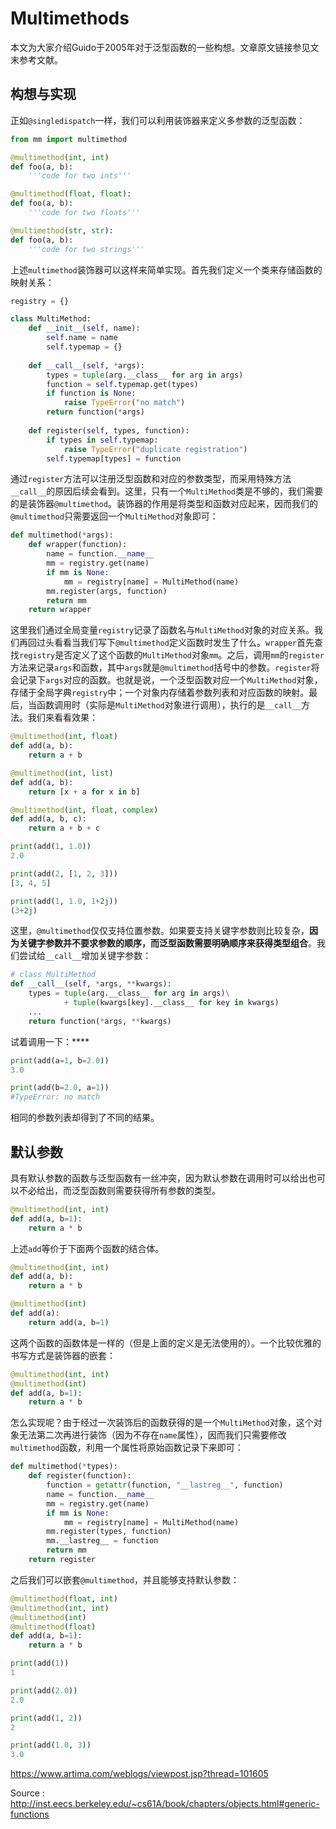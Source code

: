 # Multimethods

本文为大家介绍Guido于2005年对于泛型函数的一些构想。文章原文链接参见文末参考文献。

## 构想与实现

正如`@singledispatch`一样，我们可以利用装饰器来定义多参数的泛型函数：

```python
from mm import multimethod

@multimethod(int, int)
def foo(a, b):
    '''code for two ints'''

@multimethod(float, float):
def foo(a, b):
    '''code for two floats'''

@multimethod(str, str):
def foo(a, b):
    '''code for two strings'''
```

上述`multimethod`装饰器可以这样来简单实现。首先我们定义一个类来存储函数的映射关系：

```python
registry = {}

class MultiMethod:
    def __init__(self, name):
        self.name = name
        self.typemap = {}
    
    def __call__(self, *args):
        types = tuple(arg.__class__ for arg in args)
        function = self.typemap.get(types)
        if function is None:
            raise TypeError("no match")
        return function(*args)
    
    def register(self, types, function):
        if types in self.typemap:
            raise TypeError("duplicate registration")
        self.typemap[types] = function
```

通过`register`方法可以注册泛型函数和对应的参数类型，而采用特殊方法`__call__`的原因后续会看到。这里，只有一个`MultiMethod`类是不够的，我们需要的是装饰器`@multimethod`。装饰器的作用是将类型和函数对应起来，因而我们的`@multimethod`只需要返回一个`MultiMethod`对象即可：

```python
def multimethod(*args):
    def wrapper(function):
        name = function.__name__
        mm = registry.get(name)
        if mm is None:
            mm = registry[name] = MultiMethod(name)
        mm.register(args, function)
        return mm
    return wrapper
```

这里我们通过全局变量`registry`记录了函数名与`MultiMethod`对象的对应关系。我们再回过头看看当我们写下`@multimethod`定义函数时发生了什么。`wrapper`首先查找`registry`是否定义了这个函数的`MultiMethod`对象`mm`。之后，调用`mm`的`register`方法来记录`args`和函数，其中`args`就是`@multimethod`括号中的参数。`register`将会记录下`args`对应的函数。也就是说，一个泛型函数对应一个`MultiMethod`对象，存储于全局字典`registry`中；一个对象内存储着参数列表和对应函数的映射。最后，当函数调用时（实际是`MultiMethod`对象进行调用），执行的是`__call__`方法。我们来看看效果：

```python
@multimethod(int, float)
def add(a, b):
    return a + b

@multimethod(int, list)
def add(a, b):
    return [x + a for x in b]

@multimethod(int, float, complex)
def add(a, b, c):
    return a + b + c

print(add(1, 1.0))
2.0

print(add(2, [1, 2, 3]))
[3, 4, 5]

print(add(1, 1.0, 1+2j))
(3+2j)
```

这里，`@multimethod`仅仅支持位置参数。如果要支持关键字参数则比较复杂，**因为关键字参数并不要求参数的顺序，而泛型函数需要明确顺序来获得类型组合**。我们尝试给`__call__`增加关键字参数：

```python
# class MultiMethod
def __call__(self, *args, **kwargs):
    types = tuple(arg.__class__ for arg in args)\
    		+ tuple(kwargs[key].__class__ for key in kwargs)
    ...
    return function(*args, **kwargs)
```

试着调用一下：****

```python
print(add(a=1, b=2.0))
3.0

print(add(b=2.0, a=1))
#TypeError: no match
```

相同的参数列表却得到了不同的结果。

## 默认参数

具有默认参数的函数与泛型函数有一丝冲突，因为默认参数在调用时可以给出也可以不必给出，而泛型函数则需要获得所有参数的类型。

```python
@multimethod(int, int)
def add(a, b=1):
    return a * b
```

上述`add`等价于下面两个函数的结合体。

```python
@multimethod(int, int)
def add(a, b):
    return a * b

@multimethod(int)
def add(a):
    return add(a, b=1)
```

这两个函数的函数体是一样的（但是上面的定义是无法使用的）。一个比较优雅的书写方式是装饰器的嵌套：

```python
@multimethod(int, int)
@multimethod(int)
def add(a, b=1):
    return a * b
```

怎么实现呢？由于经过一次装饰后的函数获得的是一个`MultiMethod`对象，这个对象无法第二次再进行装饰（因为不存在`name`属性），因而我们只需要修改`multimethod`函数，利用一个属性将原始函数记录下来即可：

```python
def multimethod(*types):
    def register(function):
        function = getattr(function, "__lastreg__", function)
        name = function.__name__
        mm = registry.get(name)
        if mm is None:
            mm = registry[name] = MultiMethod(name)
        mm.register(types, function)
        mm.__lastreg__ = function
        return mm
    return register
```

之后我们可以嵌套`@multimethod`，并且能够支持默认参数：

```python
@multimethod(float, int)
@multimethod(int, int)
@multimethod(int)
@multimethod(float)
def add(a, b=1):
    return a * b

print(add(1))
1

print(add(2.0))
2.0

print(add(1, 2))
2

print(add(1.0, 3))
3.0
```





https://www.artima.com/weblogs/viewpost.jsp?thread=101605

Source : http://inst.eecs.berkeley.edu/~cs61A/book/chapters/objects.html#generic-functions